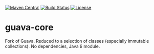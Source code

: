 [![Maven Central](https://img.shields.io/maven-central/v/com.github.gv2011/guava-core.svg)](https://repo1.maven.org/maven2/com/github/gv2011/guava-core/)
[![Build Status](https://travis-ci.org/gv2011/guava.svg?branch=master)](https://travis-ci.org/gv2011/guava)
[![License](https://img.shields.io/badge/License-Apache%202.0-blue.svg)](https://opensource.org/licenses/Apache-2.0)

# guava-core

Fork of Guava.
Reduced to a selection of classes (especially immutable collections). 
No dependencies, Java 9 module.
